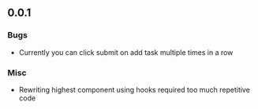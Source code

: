## 0.0.1

### Bugs 

- Currently you can click submit on add task multiple times in a row

### Misc

- Rewriting highest component using hooks required too much repetitive code
